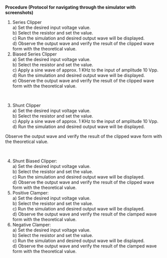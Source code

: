 <p><strong>Procedure (Protocol for navigating through the simulator with screenshots)</strong></p>
<ol>
<li>Series Clipper<br /> a) Set the desired input voltage value.<br /> b) Select the resistor and set the value.<br /> c) Run the simulation and desired output wave will be displayed.<br /> d) Observe the output wave and verify the result of the clipped wave form with the theoretical value.</li>
<li>Biased Series Clipper<br /> a) Set the desired input voltage value.<br /> b) Select the resistor and set the value.<br /> c) Apply a sine wave of approx. 1 KHz to the input of amplitude 10 Vpp.<br /> d) Run the simulation and desired output wave will be displayed.<br /> e) Observe the output wave and verify the result of the clipped wave form with the theoretical value.</li>
</ol>
<p>&nbsp;</p>
<ol start="3">
<li>Shunt Clipper<br /> a) Set the desired input voltage value.<br /> b) Select the resistor and set the value.<br /> c) Apply a sine wave of approx. 1 KHz to the input of amplitude 10 Vpp.<br /> d) Run the simulation and desired output wave will be displayed.</li>
</ol>
<p>Observe the output wave and verify the result of the clipped wave form with the theoretical value.</p>
<p>&nbsp;</p>
<ol start="4">
<li>Shunt Biased Clipper:<br /> a) Set the desired input voltage value.<br /> b) Select the resistor and set the value.<br /> c) Run the simulation and desired output wave will be displayed.<br /> d) Observe the output wave and verify the result of the clipped wave form with the theoretical value.</li>
<li>Positive Clamper:<br /> a) Set the desired input voltage value.<br /> b) Select the resistor and set the value.<br /> c) Run the simulation and desired output wave will be displayed.<br /> d) Observe the output wave and verify the result of the clamped wave form with the theoretical value.</li>
<li>Negative Clamper:<br /> a) Set the desired input voltage value.<br /> b) Select the resistor and set the value.<br /> c) Run the simulation and desired output wave will be displayed.<br /> d) Observe the output wave and verify the result of the clamped wave form with the theoretical value.</li>
</ol>
<p><strong>&nbsp;</strong></p>
